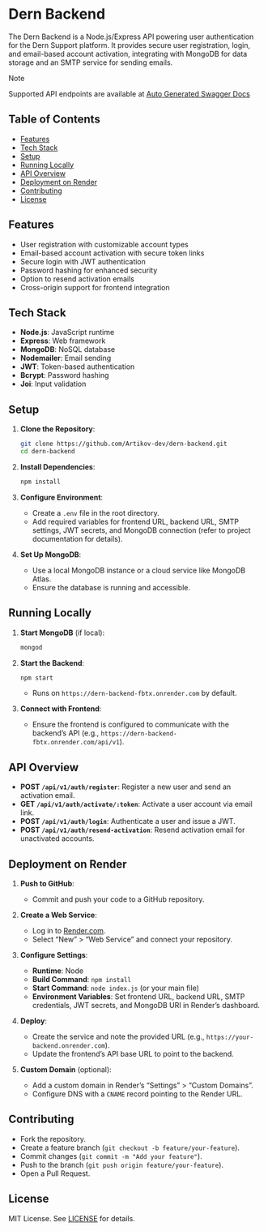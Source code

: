 # Dern Backend

The Dern Backend is a Node.js/Express API powering user authentication for the Dern Support platform. It provides secure user registration, login, and email-based account activation, integrating with MongoDB for data storage and an SMTP service for sending emails.

> [!NOTE]
> Supported API endpoints are available at [Auto Generated Swagger Docs](https://dern-backend-fbtx.onrender.com/api-docs/)

## Table of Contents
- [Features](#features)
- [Tech Stack](#tech-stack)
- [Setup](#setup)
- [Running Locally](#running-locally)
- [API Overview](#api-overview)
- [Deployment on Render](#deployment-on-render)
- [Contributing](#contributing)
- [License](#license)

## Features
- User registration with customizable account types
- Email-based account activation with secure token links
- Secure login with JWT authentication
- Password hashing for enhanced security
- Option to resend activation emails
- Cross-origin support for frontend integration

## Tech Stack
- **Node.js**: JavaScript runtime
- **Express**: Web framework
- **MongoDB**: NoSQL database
- **Nodemailer**: Email sending
- **JWT**: Token-based authentication
- **Bcrypt**: Password hashing
- **Joi**: Input validation

## Setup
1. **Clone the Repository**:
   ```bash
   git clone https://github.com/Artikov-dev/dern-backend.git
   cd dern-backend
   ```

2. **Install Dependencies**:
   ```bash
   npm install
   ```

3. **Configure Environment**:
   - Create a `.env` file in the root directory.
   - Add required variables for frontend URL, backend URL, SMTP settings, JWT secrets, and MongoDB connection (refer to project documentation for details).

4. **Set Up MongoDB**:
   - Use a local MongoDB instance or a cloud service like MongoDB Atlas.
   - Ensure the database is running and accessible.

## Running Locally
1. **Start MongoDB** (if local):
   ```bash
   mongod
   ```

2. **Start the Backend**:
   ```bash
   npm start
   ```
   - Runs on `https://dern-backend-fbtx.onrender.com` by default.

3. **Connect with Frontend**:
   - Ensure the frontend is configured to communicate with the backend’s API (e.g., `https://dern-backend-fbtx.onrender.com/api/v1`).

## API Overview
- **POST `/api/v1/auth/register`**: Register a new user and send an activation email.
- **GET `/api/v1/auth/activate/:token`**: Activate a user account via email link.
- **POST `/api/v1/auth/login`**: Authenticate a user and issue a JWT.
- **POST `/api/v1/auth/resend-activation`**: Resend activation email for unactivated accounts.

## Deployment on Render
1. **Push to GitHub**:
   - Commit and push your code to a GitHub repository.

2. **Create a Web Service**:
   - Log in to [Render.com](https://render.com).
   - Select “New” > “Web Service” and connect your repository.

3. **Configure Settings**:
   - **Runtime**: Node
   - **Build Command**: `npm install`
   - **Start Command**: `node index.js` (or your main file)
   - **Environment Variables**: Set frontend URL, backend URL, SMTP credentials, JWT secrets, and MongoDB URI in Render’s dashboard.

4. **Deploy**:
   - Create the service and note the provided URL (e.g., `https://your-backend.onrender.com`).
   - Update the frontend’s API base URL to point to the backend.

5. **Custom Domain** (optional):
   - Add a custom domain in Render’s “Settings” > “Custom Domains”.
   - Configure DNS with a `CNAME` record pointing to the Render URL.

## Contributing
- Fork the repository.
- Create a feature branch (`git checkout -b feature/your-feature`).
- Commit changes (`git commit -m "Add your feature"`).
- Push to the branch (`git push origin feature/your-feature`).
- Open a Pull Request.

## License
MIT License. See [LICENSE](LICENSE) for details.